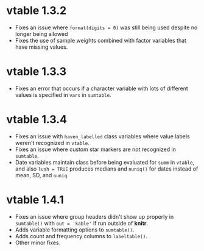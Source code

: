 # vtable 1.3.2

- Fixes an issue where `format(digits = 0)` was still being used despite no longer being allowed
- Fixes the use of sample weights combined with factor variables that have missing values.

# vtable 1.3.3

- Fixes an error that occurs if a character variable with lots of different values is specified in `vars` in `sumtable`.

# vtable 1.3.4

- Fixes an issue with `haven_labelled` class variables where value labels weren't recognized in `vtable`.
- Fixes an issue where custom star markers are not recognized in `sumtable`.
- Date variables maintain class before being evaluated for `summ` in `vtable`, and also `lush = TRUE` produces medians and `nuniq()` for dates instead of mean, SD, and `nuniq`.

# vtable 1.4.1

- Fixes an issue where group headers didn't show up properly in `sumtable()` with `out = 'kable'` if run outside of **knitr**.
- Adds variable formatting options to `sumtable()`.
- Adds count and frequency columns to `labeltable()`.
- Other minor fixes.
